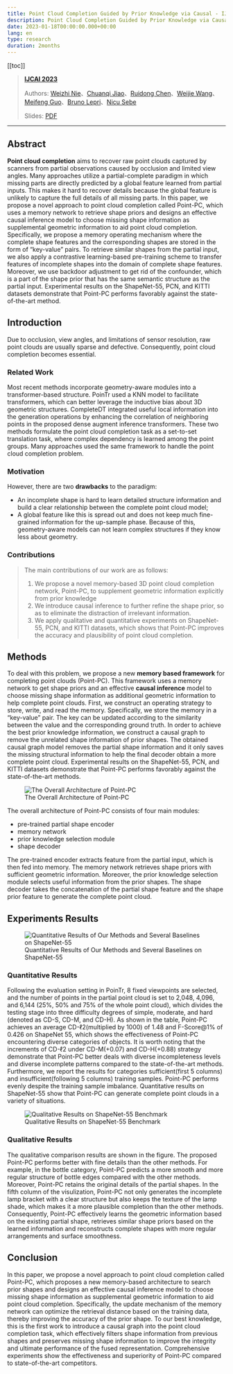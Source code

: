 ```yaml
---
title: Point Cloud Completion Guided by Prior Knowledge via Causal - IJCAI 2023
description: Point Cloud Completion Guided by Prior Knowledge via Causal - IJCAI 2023
date: 2023-01-18T00:00:00.000+00:00
lang: en
type: research
duration: 2months
---
```


[[toc]]

> [**IJCAI 2023**](https://www.ijcai.org/)
> 
> Authors: [Weizhi Nie](WeizhiNie@tju.edu.cn)、[Chuanqi Jiao](chuanqi_097@tju.edu.cn)、[Ruidong Chen](RuidongChen@tju.edu.cn)、[Weijie Wang](weijie.wang@unitn.it)、[Meifeng Guo](guofeng.mei@student.uts.edu.au)、[Bruno Lepri](lepri@fbk.eu)、[Nicu Sebe](niculae.sebe@unitn.it)
>
> Slides: [PDF](/images/ijcai2023.pdf)
>

---

## Abstract

**Point cloud completion** aims to recover raw point clouds captured by scanners from partial observations caused by occlusion and limited view angles. Many approaches utilize a partial-complete paradigm in which missing parts are directly predicted by a global feature learned from partial inputs. This makes it hard to recover details because the global feature is unlikely to capture the full details of all missing parts. In this paper, we propose a novel approach to point cloud completion called Point-PC, which uses a memory network to retrieve shape priors and designs an effective causal inference model to choose missing shape information as supplemental geometric information to aid point cloud completion. Specifically, we propose a memory operating mechanism where the complete shape features and the corresponding shapes are stored in the form of “key-value” pairs. To retrieve similar shapes from the partial input, we also apply a contrastive learning-based pre-training scheme to transfer features of incomplete shapes into the domain of complete shape features. Moreover, we use backdoor adjustment to get rid of the confounder, which is a part of the shape prior that has the same semantic structure as the partial input. Experimental results on the ShapeNet-55, PCN, and KITTI datasets demonstrate that Point-PC performs favorably against the state-of-the-art method.

##  Introduction

Due to occlusion, view angles, and limitations of sensor resolution, raw point clouds are usually sparse and defective. Consequently, point cloud completion becomes essential.

### Related Work

Most recent methods incorporate geometry-aware modules into a transformer-based structure. PoinTr used a KNN model to facilitate transformers, which can better leverage the inductive bias about 3D geometric structures. CompleteDT integrated useful local information into the generation operations by enhancing the correlation of neighboring points in the proposed dense augment inference transformers. These two methods formulate the point cloud completion task as a set-to-set translation task, where complex dependency is learned among the point groups. Many approaches used the same framework to handle the point cloud completion problem.

### Motivation

However, there are two **drawbacks** to the paradigm:
- An incomplete shape is hard to learn detailed structure information and build a clear relationship between the complete point cloud model;
- A global feature like this is spread out and does not keep much fine-grained information for the up-sample phase. Because of this, geometry-aware models can not learn complex structures if they know less about geometry.

### Contributions

> The main contributions of our work are as follows:
> 1. We propose a novel memory-based 3D point cloud completion network, Point-PC, to supplement geometric information explicitly from prior knowledge
> 2. We introduce causal inference to further refine the shape prior, so as to eliminate the distraction of irrelevant information.
> 3. We apply qualitative and quantitative experiments on ShapeNet-55, PCN, and KITTI datasets, which shows that Point-PC improves the accuracy and plausibility of point cloud completion.

## Methods

To deal with this problem, we propose a new **memory based framework** for completing point clouds (Point-PC). This framework uses a memory network to get shape priors and an effective **causal inference** model to choose missing shape information as additional geometric information to help complete point clouds. First, we construct an operating strategy to store, write, and read the memory. Specifically, we store the memory in a “key-value” pair. The key can be updated according to the similarity between the value and the corresponding ground truth. In order to achieve the best prior knowledge information, we construct a causal graph to remove the unrelated shape information of prior shapes. The obtained causal graph model removes the partial shape information and it only saves the missing structural information to help the final decoder obtain a more complete point cloud. Experimental results on the ShapeNet-55, PCN, and KITTI datasets demonstrate that Point-PC performs favorably against the state-of-the-art methods.

<figure>
  <img src="/images/ijcai-architecture.png" alt="The Overall Architecture of Point-PC" />
  <figcaption>The Overall Architecture of Point-PC</figcaption>
</figure>

The overall architecture of Point-PC consists of four main modules:
- pre-trained partial shape encoder
- memory network
- prior knowledge selection module
- shape decoder

The pre-trained encoder extracts feature from the partial input, which is then fed into memory. The memory network retrieves shape priors with sufficient geometric information. Moreover, the prior knowledge selection module selects useful information from the prior shapes. The shape decoder takes the concatenation of the partial shape feature and the shape prior feature to generate the complete point cloud.

## Experiments Results

<!-- | Methods | Table | Chair | Airplane | Car | Sofa | CD-S | CD-M | CD-H | AVG-CD | F1 |
| ------ | ------ | ------ | ------ | ------ | ------ | ------ | ------ | ------ | ------ | ------ |
| FoldingNet | 2.53 | 2.81 | 1.43 | 1.98 | 2.48 | 2.67 | 2.66(-0.01) | 4.05(+1.38) | 3.12 | 0.082 |
| PCN | 2.13 | 2.29 | 1.02 | 1.85 | 2.06 | 1.94 | 1.96(+0.02) | 4.08(+2.14) | 2.66 | 0.133 |
| TopNet | 2.21 | 2.53 | 1.14 | 2.18 | 2.36 | 2.26 | 2.16(-0.10) | 4.30(+2.26) | 2.91 | 0.126 |
| PFNet | 3.95 | 4.24 | 1.81 | 2.53 | 3.34 | 3.83 | 3.87(+0.04) | 7.97(+4.10) | 5.22 | 0.339 |
| GRNet | 1.63 | 1.88 | 1.02 | 1.64 | 1.72 | 1.35 | 1.71(+0.36) | 2.85(+1.50) | 1.97 | 0.238 |
| PoinTr | 0.81 | 0.95 | 0.44 | 0.91 | 0.79 | 0.58 | 0.88(+0.30) | 1.79(+1.21) | 1.09 | 0.464 |
| Point-PC | 1.16 | 1.26 | 0.58 | 1.05 | 1.19 | 1.16 | 1.23(+0.07) | 2.04(+0.88) | 1.48 | 0.426 | -->

<figure>
  <img src="/images/ijcai-shapenet55-table.png" alt="Quantitative Results of Our Methods and Several Baselines on ShapeNet-55" />
  <figcaption>Quantitative Results of Our Methods and Several Baselines on ShapeNet-55</figcaption>
</figure>

###  Quantitative Results

Following the evaluation setting in PoinTr, 8 fixed viewpoints are selected, and the number of points in the partial point cloud is set to 2,048, 4,096, and 6,144 (25%, 50% and 75% of the whole point cloud), which divides the testing stage into three difficulty degrees of simple, moderate, and hard (denoted as CD-S, CD-M, and CD-H). As shown in the table, Point-PC achieves an average CD-ℓ2(multiplied by 1000) of 1.48 and F-Score@1% of 0.426 on ShapeNet 55, which shows the effectiveness of Point-PC encountering diverse categories of objects. It is worth noting that the increments of CD-ℓ2 under CD-M(+0.07) and CD-H(+0.88) strategy demonstrate that Point-PC better deals with diverse incompleteness levels and diverse incomplete patterns compared to the state-of-the-art methods. Furthermore, we report the results for categories sufficient(first 5 columns) and insufficient(following 5 columns) training samples. Point-PC performs evenly despite the training sample imbalance. Quantitative results on ShapeNet-55 show that Point-PC can generate complete point clouds in a variety of situations.

<figure>
  <img src="/images/ijcai-shapenet55-figure.png" alt="Qualitative Results on ShapeNet-55 Benchmark" />
  <figcaption>Qualitative Results on ShapeNet-55 Benchmark</figcaption>
</figure>

###  Qualitative Results

The qualitative comparison results are shown in the figure. The proposed Point-PC performs better with fine details than the other methods. For example, in the bottle category, Point-PC predicts a more smooth and more regular structure of bottle edges compared with the other methods. Moreover, Point-PC retains the original details of the partial shapes. In the fifth column of the visulization, Point-PC not only generates the incomplete lamp bracket with a clear structure but also keeps the texture of the lamp shade, which makes it a more plausible completion than the other methods. Consequently, Point-PC effectively learns the geometric information based on the existing partial shape, retrieves similar shape priors based on the learned information and reconstructs complete shapes with more regular arrangements and surface smoothness.

##  Conclusion

In this paper, we propose a novel approach to point cloud completion called Point-PC, which proposes a new memory-based architecture to search prior shapes and designs an effective causal inference model to choose missing shape information as supplemental geometric information to aid point cloud completion. Specifically, the update mechanism of the memory network can optimize the retrieval distance based on the training data, thereby improving the accuracy of the prior shape. To our best knowledge, this is the first work to introduce a causal graph into the point cloud completion task, which effectively filters shape information from previous shapes and preserves missing shape information to improve the integrity and ultimate performance of the fused representation. Comprehensive experiments show the effectiveness and superiority of Point-PC compared to state-of-the-art competitors.